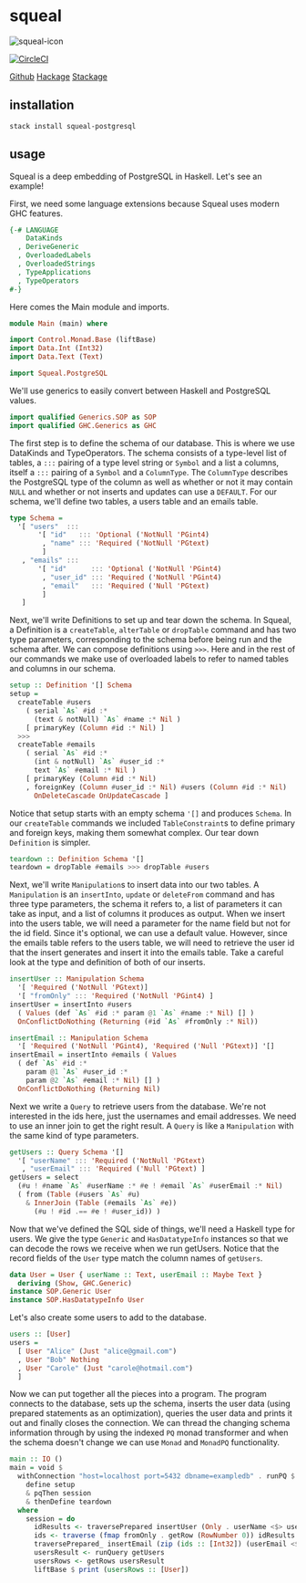 # squeal

![squeal-icon](http://www.emoticonswallpapers.com/emotion/cute-big-pig/cute-pig-smiley-046.gif)

[![CircleCI](https://circleci.com/gh/echatav/squeal.svg?style=svg&circle-token=a699a654ef50db2c3744fb039cf2087c484d1226)](https://circleci.com/gh/echatav/squeal)

[Github](https://github.com/morphismtech/squeal)
[Hackage](https://hackage.haskell.org/package/squeal-postgresql)
[Stackage](https://www.stackage.org/package/squeal-postgresql)

## installation

`stack install squeal-postgresql`

## usage

Squeal is a deep embedding of PostgreSQL in Haskell. Let's see an example!

First, we need some language extensions because Squeal uses modern GHC features.

```haskell
{-# LANGUAGE
    DataKinds
  , DeriveGeneric
  , OverloadedLabels
  , OverloadedStrings
  , TypeApplications
  , TypeOperators
#-}
```

Here comes the Main module and imports.

```haskell
module Main (main) where

import Control.Monad.Base (liftBase)
import Data.Int (Int32)
import Data.Text (Text)

import Squeal.PostgreSQL
```

We'll use generics to easily convert between Haskell and PostgreSQL values.

```haskell
import qualified Generics.SOP as SOP
import qualified GHC.Generics as GHC
```

The first step is to define the schema of our database. This is where we use DataKinds and TypeOperators. The schema consists of a type-level list of tables, a `:::` pairing of a type level string or `Symbol` and a list a columns, itself a `:::` pairing of a `Symbol` and a `ColumnType`. The `ColumnType` describes the PostgreSQL type of the column as well as whether or not it may contain `NULL` and whether or not inserts and updates can use a `DEFAULT`. For our schema, we'll define two tables, a users table and an emails table.

```haskell
type Schema =
  '[ "users"  :::
       '[ "id"   ::: 'Optional ('NotNull 'PGint4)
        , "name" ::: 'Required ('NotNull 'PGtext)
        ]
   , "emails" :::
       '[ "id"      ::: 'Optional ('NotNull 'PGint4)
        , "user_id" ::: 'Required ('NotNull 'PGint4)
        , "email"   ::: 'Required ('Null 'PGtext)
        ]
   ]
```

Next, we'll write Definitions to set up and tear down the schema. In Squeal, a Definition is a `createTable`, `alterTable` or `dropTable` command and has two type parameters, corresponding to the schema before being run and the schema after. We can compose definitions using `>>>`. Here and in the rest of our commands we make use of overloaded labels to refer to named tables and columns in our schema.

```haskell
setup :: Definition '[] Schema
setup = 
  createTable #users
    ( serial `As` #id :*
      (text & notNull) `As` #name :* Nil )
    [ primaryKey (Column #id :* Nil) ]
  >>>
  createTable #emails
    ( serial `As` #id :*
      (int & notNull) `As` #user_id :*
      text `As` #email :* Nil )
    [ primaryKey (Column #id :* Nil)
    , foreignKey (Column #user_id :* Nil) #users (Column #id :* Nil)
      OnDeleteCascade OnUpdateCascade ]
```

Notice that setup starts with an empty schema `'[]` and produces `Schema`. In our `createTable` commands we included `TableConstraint`s to define primary and foreign keys, making them somewhat complex. Our tear down `Definition` is simpler.

```haskell
teardown :: Definition Schema '[]
teardown = dropTable #emails >>> dropTable #users
```

Next, we'll write `Manipulation`s to insert data into our two tables. A `Manipulation` is an `insertInto`, `update` or `deleteFrom` command and has three type parameters, the schema it refers to, a list of parameters it can take as input, and a list of columns it produces as output. When we insert into the users table, we will need a parameter for the name field but not for the id field. Since it's optional, we can use a default value. However, since the emails table refers to the users table, we will need to retrieve the user id that the insert generates and insert it into the emails table. Take a careful look at the type and definition of both of our inserts.

```haskell
insertUser :: Manipulation Schema
  '[ 'Required ('NotNull 'PGtext)]
  '[ "fromOnly" ::: 'Required ('NotNull 'PGint4) ]
insertUser = insertInto #users
  ( Values (def `As` #id :* param @1 `As` #name :* Nil) [] )
  OnConflictDoNothing (Returning (#id `As` #fromOnly :* Nil))

insertEmail :: Manipulation Schema
  '[ 'Required ('NotNull 'PGint4), 'Required ('Null 'PGtext)] '[]
insertEmail = insertInto #emails ( Values
  ( def `As` #id :*
    param @1 `As` #user_id :*
    param @2 `As` #email :* Nil) [] )
  OnConflictDoNothing (Returning Nil)
```

Next we write a `Query` to retrieve users from the database. We're not interested in the ids here, just the usernames and email addresses. We need to use an inner join to get the right result. A `Query` is like a `Manipulation` with the same kind of type parameters.

```haskell
getUsers :: Query Schema '[]
  '[ "userName" ::: 'Required ('NotNull 'PGtext)
   , "userEmail" ::: 'Required ('Null 'PGtext) ]
getUsers = select
  (#u ! #name `As` #userName :* #e ! #email `As` #userEmail :* Nil)
  ( from (Table (#users `As` #u)
    & InnerJoin (Table (#emails `As` #e))
      (#u ! #id .== #e ! #user_id)) )
```

Now that we've defined the SQL side of things, we'll need a Haskell type for users. We give the type `Generic` and `HasDatatypeInfo` instances so that we can decode the rows we receive when we run getUsers. Notice that the record fields of the `User` type match the column names of `getUsers`.

```haskell
data User = User { userName :: Text, userEmail :: Maybe Text }
  deriving (Show, GHC.Generic)
instance SOP.Generic User
instance SOP.HasDatatypeInfo User
```

Let's also create some users to add to the database.

```haskell
users :: [User]
users = 
  [ User "Alice" (Just "alice@gmail.com")
  , User "Bob" Nothing
  , User "Carole" (Just "carole@hotmail.com")
  ]
```

Now we can put together all the pieces into a program. The program connects to the database, sets up the schema, inserts the user data (using prepared statements as an optimization), queries the user data and prints it out and finally closes the connection. We can thread the changing schema information through by using the indexed `PQ` monad transformer and when the schema doesn't change we can use `Monad` and `MonadPQ` functionality.

```haskell
main :: IO ()
main = void $
  withConnection "host=localhost port=5432 dbname=exampledb" . runPQ $
    define setup
    & pqThen session
    & thenDefine teardown
  where
    session = do
      idResults <- traversePrepared insertUser (Only . userName <$> users)
      ids <- traverse (fmap fromOnly . getRow (RowNumber 0)) idResults
      traversePrepared_ insertEmail (zip (ids :: [Int32]) (userEmail <$> users))
      usersResult <- runQuery getUsers
      usersRows <- getRows usersResult
      liftBase $ print (usersRows :: [User])
```
